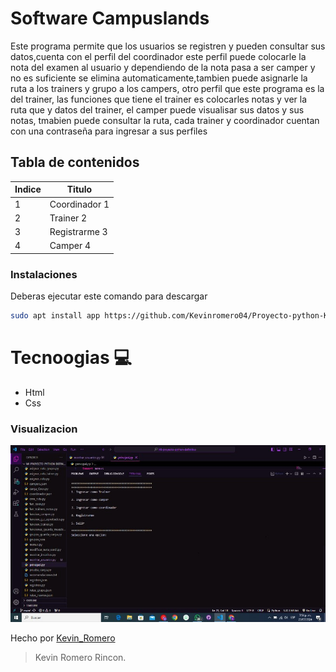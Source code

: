 # Software Campuslands
Este programa permite que los usuarios se registren y pueden consultar sus datos,cuenta con el perfil del coordinador este perfil puede colocarle la nota del examen al usuario y dependiendo de la nota pasa a ser camper y no es suficiente se elimina automaticamente,tambien puede asignarle la ruta a los trainers y grupo a los campers, otro perfil que este programa es la del trainer, las funciones que tiene el trainer es colocarles notas y ver la ruta que y datos del trainer, el camper puede visualisar sus datos y sus notas, tmabien puede consultar la ruta, cada trainer y coordinador cuentan con una contraseña para ingresar a sus perfiles 

## Tabla de contenidos
| Indice | Titulo  |
|--|--|
| 1 | Coordinador 1 |
| 2 | Trainer 2 |
| 3 | Registrarme 3 |
| 4 | Camper 4 |


### Instalaciones 
Deberas ejecutar este comando para descargar 

```bash
sudo apt install app https://github.com/Kevinromero04/Proyecto-python-Kevin-Romero.git
```

# Tecnoogias  💻
- Html 
- Css


### Visualizacion
![ejecucion](./ejecucion.jpg)


Hecho por [Kevin_Romero](https://github.com/Kevinromero04)

>Kevin Romero Rincon.

